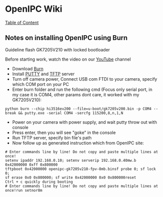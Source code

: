 # OpenIPC Wiki
[Table of Content](../README.md)

Notes on installing OpenIPC using Burn
--------------------------------------

Guideline flash GK7205V210 with locked bootloader

Before starting work, watch the video on our [YouTube](https://www.youtube.com/@openipc/playlists) channel

- Download [Burn](https://github.com/OpenIPC/burn)
- Install [PUTTY](https://www.chiark.greenend.org.uk/~sgtatham/putty/latest.html) and [TFTP](https://pjo2.github.io/tftpd64/) server
- Turn off camera power, Connect USB com FTDI to your camera, specify which COM port on your PC
- Enter burn folder and run the following cmd (Focus only serial port, in my case it is COM4, other params dont care, it worked with my GK7205V210):
```
python burn --chip hi3516ev200 --file=u-boot/gk7205v200.bin -p COM4 --break && putty.exe -serial COM4 -sercfg 115200,8,n,1,N
```
- Power on your camera with power supply, and wait putty throw out with console
- Press enter, then you will see "goke" in the console
- Run TFTP server, specify bin file's path
- Now follow up as generated instruction which from OpenIPC site:

```
# Enter commands line by line! Do not copy and paste multiple lines at once!
setenv ipaddr 192.168.0.10; setenv serverip 192.168.0.40mw.b 0x42000000 0xff 0x800000
tftpboot 0x42000000 openipc-gk7205v210-fpv-8mb.binsf probe 0; sf lock 0;
sf erase 0x0 0x800000; sf write 0x42000000 0x0 0x800000reset
Ctrl + c quickly during booting
# Enter commands line by line! Do not copy and paste multiple lines at once!run setnor8m
```
